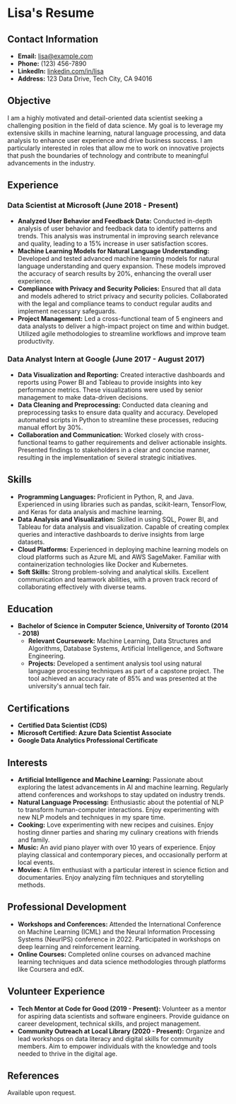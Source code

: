 # Lisa's Resume

## Contact Information
- **Email:** lisa@example.com
- **Phone:** (123) 456-7890
- **LinkedIn:** [linkedin.com/in/lisa](https://linkedin.com/in/lisa)
- **Address:** 123 Data Drive, Tech City, CA 94016

## Objective
I am a highly motivated and detail-oriented data scientist seeking a challenging position in the field of data science. My goal is to leverage my extensive skills in machine learning, natural language processing, and data analysis to enhance user experience and drive business success. I am particularly interested in roles that allow me to work on innovative projects that push the boundaries of technology and contribute to meaningful advancements in the industry.

## Experience

### Data Scientist at Microsoft (June 2018 - Present)
- **Analyzed User Behavior and Feedback Data:** Conducted in-depth analysis of user behavior and feedback data to identify patterns and trends. This analysis was instrumental in improving search relevance and quality, leading to a 15% increase in user satisfaction scores.
- **Machine Learning Models for Natural Language Understanding:** Developed and tested advanced machine learning models for natural language understanding and query expansion. These models improved the accuracy of search results by 20%, enhancing the overall user experience.
- **Compliance with Privacy and Security Policies:** Ensured that all data and models adhered to strict privacy and security policies. Collaborated with the legal and compliance teams to conduct regular audits and implement necessary safeguards.
- **Project Management:** Led a cross-functional team of 5 engineers and data analysts to deliver a high-impact project on time and within budget. Utilized agile methodologies to streamline workflows and improve team productivity.

### Data Analyst Intern at Google (June 2017 - August 2017)
- **Data Visualization and Reporting:** Created interactive dashboards and reports using Power BI and Tableau to provide insights into key performance metrics. These visualizations were used by senior management to make data-driven decisions.
- **Data Cleaning and Preprocessing:** Conducted data cleaning and preprocessing tasks to ensure data quality and accuracy. Developed automated scripts in Python to streamline these processes, reducing manual effort by 30%.
- **Collaboration and Communication:** Worked closely with cross-functional teams to gather requirements and deliver actionable insights. Presented findings to stakeholders in a clear and concise manner, resulting in the implementation of several strategic initiatives.

## Skills
- **Programming Languages:** Proficient in Python, R, and Java. Experienced in using libraries such as pandas, scikit-learn, TensorFlow, and Keras for data analysis and machine learning.
- **Data Analysis and Visualization:** Skilled in using SQL, Power BI, and Tableau for data analysis and visualization. Capable of creating complex queries and interactive dashboards to derive insights from large datasets.
- **Cloud Platforms:** Experienced in deploying machine learning models on cloud platforms such as Azure ML and AWS SageMaker. Familiar with containerization technologies like Docker and Kubernetes.
- **Soft Skills:** Strong problem-solving and analytical skills. Excellent communication and teamwork abilities, with a proven track record of collaborating effectively with diverse teams.

## Education
- **Bachelor of Science in Computer Science, University of Toronto (2014 - 2018)**
  - **Relevant Coursework:** Machine Learning, Data Structures and Algorithms, Database Systems, Artificial Intelligence, and Software Engineering.
  - **Projects:** Developed a sentiment analysis tool using natural language processing techniques as part of a capstone project. The tool achieved an accuracy rate of 85% and was presented at the university's annual tech fair.

## Certifications
- **Certified Data Scientist (CDS)**
- **Microsoft Certified: Azure Data Scientist Associate**
- **Google Data Analytics Professional Certificate**

## Interests
- **Artificial Intelligence and Machine Learning:** Passionate about exploring the latest advancements in AI and machine learning. Regularly attend conferences and workshops to stay updated on industry trends.
- **Natural Language Processing:** Enthusiastic about the potential of NLP to transform human-computer interactions. Enjoy experimenting with new NLP models and techniques in my spare time.
- **Cooking:** Love experimenting with new recipes and cuisines. Enjoy hosting dinner parties and sharing my culinary creations with friends and family.
- **Music:** An avid piano player with over 10 years of experience. Enjoy playing classical and contemporary pieces, and occasionally perform at local events.
- **Movies:** A film enthusiast with a particular interest in science fiction and documentaries. Enjoy analyzing film techniques and storytelling methods.

## Professional Development
- **Workshops and Conferences:** Attended the International Conference on Machine Learning (ICML) and the Neural Information Processing Systems (NeurIPS) conference in 2022. Participated in workshops on deep learning and reinforcement learning.
- **Online Courses:** Completed online courses on advanced machine learning techniques and data science methodologies through platforms like Coursera and edX.

## Volunteer Experience
- **Tech Mentor at Code for Good (2019 - Present):** Volunteer as a mentor for aspiring data scientists and software engineers. Provide guidance on career development, technical skills, and project management.
- **Community Outreach at Local Library (2020 - Present):** Organize and lead workshops on data literacy and digital skills for community members. Aim to empower individuals with the knowledge and tools needed to thrive in the digital age.

## References
Available upon request.